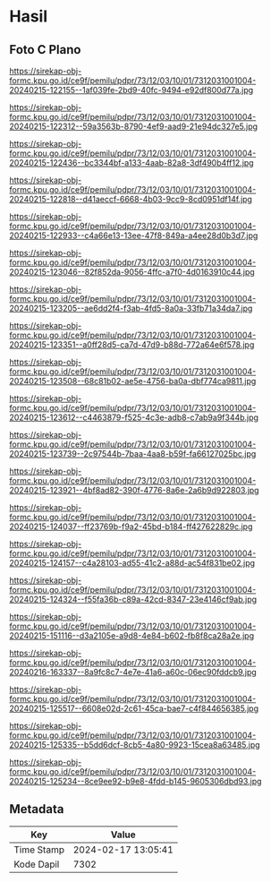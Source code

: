 # Hasil

## Foto C Plano

https://sirekap-obj-formc.kpu.go.id/ce9f/pemilu/pdpr/73/12/03/10/01/7312031001004-20240215-122155--1af039fe-2bd9-40fc-9494-e92df800d77a.jpg

https://sirekap-obj-formc.kpu.go.id/ce9f/pemilu/pdpr/73/12/03/10/01/7312031001004-20240215-122312--59a3563b-8790-4ef9-aad9-21e94dc327e5.jpg

https://sirekap-obj-formc.kpu.go.id/ce9f/pemilu/pdpr/73/12/03/10/01/7312031001004-20240215-122436--bc3344bf-a133-4aab-82a8-3df490b4ff12.jpg

https://sirekap-obj-formc.kpu.go.id/ce9f/pemilu/pdpr/73/12/03/10/01/7312031001004-20240215-122818--d41aeccf-6668-4b03-9cc9-8cd0951df14f.jpg

https://sirekap-obj-formc.kpu.go.id/ce9f/pemilu/pdpr/73/12/03/10/01/7312031001004-20240215-122933--c4a66e13-13ee-47f8-849a-a4ee28d0b3d7.jpg

https://sirekap-obj-formc.kpu.go.id/ce9f/pemilu/pdpr/73/12/03/10/01/7312031001004-20240215-123046--82f852da-9056-4ffc-a7f0-4d0163910c44.jpg

https://sirekap-obj-formc.kpu.go.id/ce9f/pemilu/pdpr/73/12/03/10/01/7312031001004-20240215-123205--ae6dd2f4-f3ab-4fd5-8a0a-33fb71a34da7.jpg

https://sirekap-obj-formc.kpu.go.id/ce9f/pemilu/pdpr/73/12/03/10/01/7312031001004-20240215-123351--a0ff28d5-ca7d-47d9-b88d-772a64e6f578.jpg

https://sirekap-obj-formc.kpu.go.id/ce9f/pemilu/pdpr/73/12/03/10/01/7312031001004-20240215-123508--68c81b02-ae5e-4756-ba0a-dbf774ca9811.jpg

https://sirekap-obj-formc.kpu.go.id/ce9f/pemilu/pdpr/73/12/03/10/01/7312031001004-20240215-123612--c4463879-f525-4c3e-adb8-c7ab9a9f344b.jpg

https://sirekap-obj-formc.kpu.go.id/ce9f/pemilu/pdpr/73/12/03/10/01/7312031001004-20240215-123739--2c97544b-7baa-4aa8-b59f-fa66127025bc.jpg

https://sirekap-obj-formc.kpu.go.id/ce9f/pemilu/pdpr/73/12/03/10/01/7312031001004-20240215-123921--4bf8ad82-390f-4776-8a6e-2a6b9d922803.jpg

https://sirekap-obj-formc.kpu.go.id/ce9f/pemilu/pdpr/73/12/03/10/01/7312031001004-20240215-124037--ff23769b-f9a2-45bd-b184-ff427622829c.jpg

https://sirekap-obj-formc.kpu.go.id/ce9f/pemilu/pdpr/73/12/03/10/01/7312031001004-20240215-124157--c4a28103-ad55-41c2-a88d-ac54f831be02.jpg

https://sirekap-obj-formc.kpu.go.id/ce9f/pemilu/pdpr/73/12/03/10/01/7312031001004-20240215-124324--f55fa36b-c89a-42cd-8347-23e4146cf9ab.jpg

https://sirekap-obj-formc.kpu.go.id/ce9f/pemilu/pdpr/73/12/03/10/01/7312031001004-20240215-151116--d3a2105e-a9d8-4e84-b602-fb8f8ca28a2e.jpg

https://sirekap-obj-formc.kpu.go.id/ce9f/pemilu/pdpr/73/12/03/10/01/7312031001004-20240216-163337--8a9fc8c7-4e7e-41a6-a60c-06ec90fddcb9.jpg

https://sirekap-obj-formc.kpu.go.id/ce9f/pemilu/pdpr/73/12/03/10/01/7312031001004-20240215-125517--6608e02d-2c61-45ca-bae7-c4f844656385.jpg

https://sirekap-obj-formc.kpu.go.id/ce9f/pemilu/pdpr/73/12/03/10/01/7312031001004-20240215-125335--b5dd6dcf-8cb5-4a80-9923-15cea8a63485.jpg

https://sirekap-obj-formc.kpu.go.id/ce9f/pemilu/pdpr/73/12/03/10/01/7312031001004-20240215-125234--8ce9ee92-b9e8-4fdd-b145-9605306dbd93.jpg


## Metadata

| Key        | Value               |
| ---------- | ------------------- |
| Time Stamp | 2024-02-17 13:05:41 |
| Kode Dapil | 7302                |



